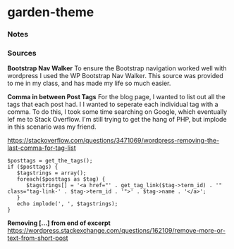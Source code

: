 # garden-theme

### Notes

### Sources
**Bootstrap Nav Walker**
To ensure the Bootstrap navigation worked well with wordpress I used the WP Bootstrap Nav Walker. This source was provided to me in my class, and has made my life so much easier. 

**Comma in between Post Tags**
For the blog page, I wanted to list out all the tags that each post had. I I wanted to seperate each individual tag with a comma. To do this, I took some time searching on Google, which eventually lef me to Stack Overflow. I'm still trying to get the hang of PHP, but implode in this scenario was my friend. 

https://stackoverflow.com/questions/3471069/wordpress-removing-the-last-comma-for-tag-list

```
$posttags = get_the_tags();
if ($posttags) {
   $tagstrings = array();
   foreach($posttags as $tag) {
      $tagstrings[] = '<a href="' . get_tag_link($tag->term_id) . '" class="tag-link-' . $tag->term_id . '">' . $tag->name . '</a>';
   }
   echo implode(', ', $tagstrings);
}
```

**Removing [...] from end of excerpt**
https://wordpress.stackexchange.com/questions/162109/remove-more-or-text-from-short-post